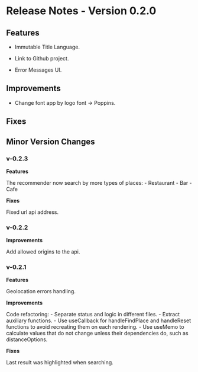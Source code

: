 # Release Notes - Version 0.2.0

## Features

- Immutable Title Language.

- Link to Github project.

- Error Messages UI.

## Improvements

- Change font app by logo font -> Poppins.

## Fixes


## Minor Version Changes

### v-0.2.3

**Features**

The recommender now search by more types of places:
    - Restaurant
    - Bar
    - Cafe

**Fixes**

Fixed url api address.

### v-0.2.2

**Improvements**

Add allowed origins to the api.

### v-0.2.1

**Features**

Geolocation errors handling.

**Improvements**

Code refactoring:
    - Separate status and logic in different files.
    - Extract auxiliary functions.
    - Use useCallback for handleFindPlace and handleReset functions to avoid recreating them on each rendering.
    - Use useMemo to calculate values that do not change unless their dependencies do, such as distanceOptions.

**Fixes**

Last result was highlighted when searching.
